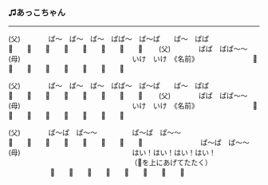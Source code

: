 ### ♫あっこちゃん
---
(父)　　　　ぱ～　ぱ～　ぱ～　ぱぱ～　ぱ～ぱ　　ぱ～　ぱぱ　
　　　　　　📣　　📣　　📣　　📣　　📣　　📣　　📣　　📣　　
(父)　　　　ぱぱ　ぱぱ～～　　　　　　　　　　　　　　　　　
(母)　　　　　　　　　　　　　　　　いけ　いけ　《名前》　　
　　　　　　📣　　📣　　📣　　📣　　📣　　📣　　📣　　📣　　

(父)　　　　ぱ～　ぱ～　ぱ～　ぱぱ～　ぱ～ぱ　　ぱ～　ぱぱ　
　　　　　　📣　　📣　　📣　　📣　　📣　　📣　　📣　　📣　　
(父)　　　　ぱぱ　ぱぱ～～　　　　　　　　　　　　　　　　　
(母)　　　　　　　　　　　　　　　　いけ　いけ　《名前》　　
　　　　　　📣　　📣　　📣　　📣　　📣　　📣　　📣　　📣　　

(父)　　　　ぱ～ぱ　ぱ～～　　　　　ぱ～ぱ　ぱ～～　　　　　
　　　　　　📣　　📣　　📣　　📣　　📣　　📣　　📣　　📣　　
　　　　　　ぱ～ぱ　ぱ～～　　　　　　　　　　　　　　　　　
(母)　　　　　　　　　　　　　　　　はい！はい！はい！はい！
　　　　　　　　　　　　　　　　　　（📣を上にあげてたたく）
　　　　　　📣　　📣　　📣　　📣　　📣　　📣　　📣　　📣　　
